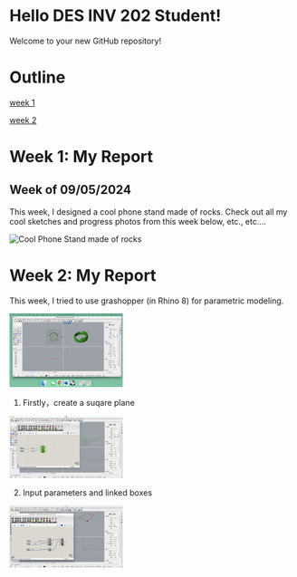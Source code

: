 # Hello DES INV 202 Student!
Welcome to your new GitHub repository! 

# Outline
[week 1](README.md#week-1-example-report-1)

[week 2](README.md#week-2-My-report)


# Week 1: My Report #
## Week of 09/05/2024

This week, I designed a cool phone stand made of rocks. Check out all my cool sketches and progress photos from this week below, etc., etc....

<img width="200" alt="Cool Phone Stand made of rocks" src="assets/exampleimg.png">

# Week 2: My Report #

This week, I tried to use grashopper (in Rhino 8) for parametric modeling.

<img width="200" alt="Cool Phone Stand made of rocks" src="assets/begin.png">

1. Firstly，create a suqare plane

<img width="200" alt="step one" src="assets/1-create square plane.png">

2. Input parameters and linked boxes

<img width="200" alt="step two" src="assets/2-input parameter box.png">


